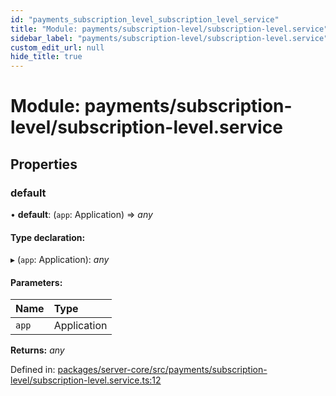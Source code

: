 ```yaml
---
id: "payments_subscription_level_subscription_level_service"
title: "Module: payments/subscription-level/subscription-level.service"
sidebar_label: "payments/subscription-level/subscription-level.service"
custom_edit_url: null
hide_title: true
---
```


# Module: payments/subscription-level/subscription-level.service

## Properties

### default

• **default**: (`app`: Application) => *any*

#### Type declaration:

▸ (`app`: Application): *any*

#### Parameters:

| Name | Type |
| :------ | :------ |
| `app` | Application |

**Returns:** *any*

Defined in: [packages/server-core/src/payments/subscription-level/subscription-level.service.ts:12](https://github.com/xr3ngine/xr3ngine/blob/2d83606b6/packages/server-core/src/payments/subscription-level/subscription-level.service.ts#L12)
